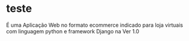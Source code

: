 # teste
É uma Aplicação Web no formato ecommerce indicado para loja virtuais com linguagem python e framework Django na Ver 1.0
